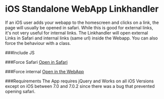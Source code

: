 iOS Standalone WebApp Linkhandler
=========

If an iOS user adds your webapp to the homescreen and clicks on a link, the page will usually be opened in safari. While this is good for external links, it's not very useful for internal links. The Linkhandler will open external Links in Safari and internal links (same url) inside the Webapp. You can also force the behaviour with a class.

###Include JS
	<script type="text/javascript" src="linkhandler.js"></script>


###Force Safari
	<a href="ANY-URL" class="open-safari"/>Open in Safari</a>


###Force internal
	<a href="ANY-URL" class="dont-open-safari"/>Open in the WebApp</a>

###Requirements
The App requires jQuery and Works on all iOS Versions except on iOS between 7.0 and 7.0.2 since there was a bug that prevented opening safari.
